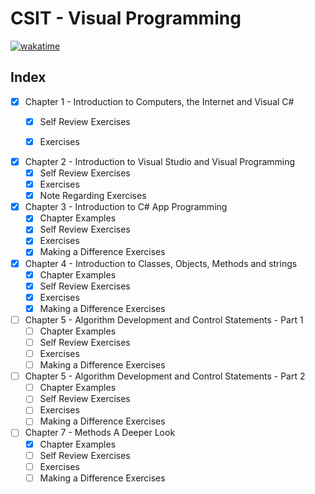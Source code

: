 # CSIT - Visual Programming

[![wakatime](https://wakatime.com/badge/github/karsterr/CSIT-Visual-Programming.svg)](https://wakatime.com/badge/github/karsterr/CSIT-Visual-Programming)

## **Index**

- [x] Chapter 1 - Introduction to Computers, the Internet and Visual C#
    - [x] Self Review Exercises
    - [x] Exercises


- [x] Chapter 2 - Introduction to Visual Studio and Visual Programming
    - [x] Self Review Exercises
    - [x] Exercises
    - [x] Note Regarding Exercises

- [x] Chapter 3 - Introduction to C# App Programming
    - [x] Chapter Examples
    - [x] Self Review Exercises
    - [x] Exercises
    - [x] Making a Difference Exercises

- [x] Chapter 4 - Introduction to Classes, Objects, Methods and strings
    - [x] Chapter Examples
    - [x] Self Review Exercises
    - [x] Exercises
    - [x] Making a Difference Exercises

- [ ] Chapter 5 - Algorithm Development and Control Statements - Part 1
    - [ ] Chapter Examples
    - [ ] Self Review Exercises
    - [ ] Exercises
    - [ ] Making a Difference Exercises

- [ ] Chapter 5 - Algorithm Development and Control Statements - Part 2
    - [ ] Chapter Examples
    - [ ] Self Review Exercises
    - [ ] Exercises
    - [ ] Making a Difference Exercises

- [ ] Chapter 7 - Methods A Deeper Look
    - [x] Chapter Examples
    - [ ] Self Review Exercises
    - [ ] Exercises
    - [ ] Making a Difference Exercises
